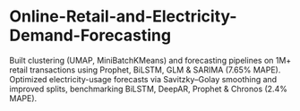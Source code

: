 # Online-Retail-and-Electricity-Demand-Forecasting
Built clustering (UMAP, MiniBatchKMeans) and forecasting pipelines on 1M+ retail transactions using Prophet, BiLSTM, GLM &amp; SARIMA (7.65% MAPE). Optimized electricity-usage forecasts via Savitzky–Golay smoothing and improved splits, benchmarking BiLSTM, DeepAR, Prophet &amp; Chronos (2.4% MAPE).

